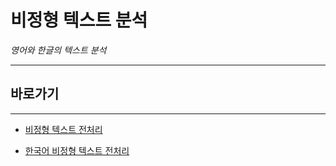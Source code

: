 # 비정형 텍스트 분석

*영어와 한글의 텍스트 분석*

---

## 바로가기

---

- [비정형 텍스트 전처리](https://github.com/wjsrlahrlco1998/TIL/blob/master/Unstructured_text_analysis/text_preprocessing.md)

- [한국어 비정형 텍스트 전처리](https://github.com/wjsrlahrlco1998/TIL/blob/master/Unstructured_text_analysis/K_text_preprocessing.md)

  